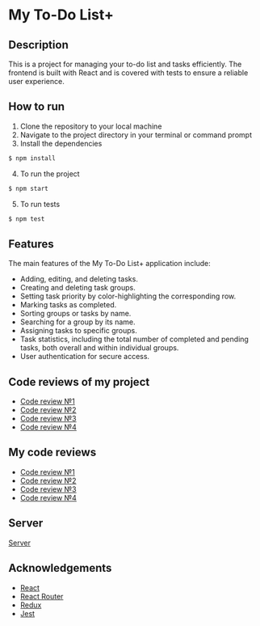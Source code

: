 # My To-Do List+

## Description

This is a project for managing your to-do list and tasks efficiently. The frontend is built with React and is covered with tests to ensure a reliable user experience.

## How to run

1. Clone the repository to your local machine
2. Navigate to the project directory in your terminal or command prompt
3. Install the dependencies
```bash
$ npm install
``` 
4. To run the project
```bash
$ npm start
``` 
5. To run tests
```bash
$ npm test
``` 

## Features

The main features of the My To-Do List+ application include:

- Adding, editing, and deleting tasks. 
- Creating and deleting task groups. 
- Setting task priority by color-highlighting the corresponding row. 
- Marking tasks as completed. 
- Sorting groups or tasks by name. 
- Searching for a group by its name. 
- Assigning tasks to specific groups. 
- Task statistics, including the total number of completed and pending tasks, both overall and within individual groups. 
- User authentication for secure access. 

## Сode reviews of my project

- [Code review №1](https://github.com/vladimirvikulin/To-Do-List/pull/4) 
- [Code review №2](https://github.com/vladimirvikulin/To-Do-List-Server/pull/2) 
- [Code review №3](https://github.com/vladimirvikulin/To-Do-List-Server/pull/3) 
- [Code review №4](https://github.com/vladimirvikulin/To-Do-List/pull/8) 

## My code reviews

- [Code review №1](https://github.com/danil2205/blitz-session-react/pull/3) 
- [Code review №2](https://github.com/danil2205/blitz-session-react/pull/4) 
- [Code review №3](https://github.com/danil2205/BlitzSession/pull/1) 
- [Code review №4](https://github.com/danil2205/BlitzSession/pull/2) 

## Server

[Server](https://github.com/vladimirvikulin/To-Do-List-Server) 

## Acknowledgements

- [React](https://reactjs.org) 
- [React Router](https://reactrouter.com) 
- [Redux](https//redux.js.org) 
- [Jest](https://jestjs.io) 